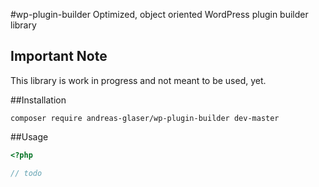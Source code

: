 #wp-plugin-builder
Optimized, object oriented WordPress plugin builder library

## Important Note
This library is work in progress and not meant to be used, yet.

##Installation
```shell
composer require andreas-glaser/wp-plugin-builder dev-master
```

##Usage
```php
<?php

// todo
